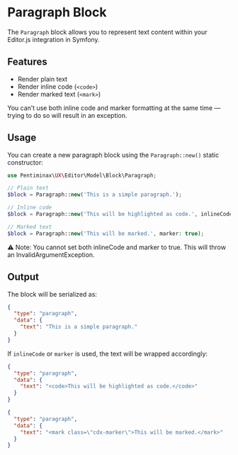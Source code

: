 # Paragraph Block

The `Paragraph` block allows you to represent text content within your Editor.js integration in Symfony.

## Features

- Render plain text
- Render inline code (`<code>`)
- Render marked text (`<mark>`)

You can’t use both inline code and marker formatting at the same time — trying to do so will result in an exception.

## Usage

You can create a new paragraph block using the `Paragraph::new()` static constructor:

```php
use Pentiminax\UX\Editor\Model\Block\Paragraph;

// Plain text
$block = Paragraph::new('This is a simple paragraph.');

// Inline code
$block = Paragraph::new('This will be highlighted as code.', inlineCode: true);

// Marked text
$block = Paragraph::new('This will be marked.', marker: true);
```

⚠️ Note: You cannot set both inlineCode and marker to true. This will throw an InvalidArgumentException.

## Output

The block will be serialized as:


```json
{
  "type": "paragraph",
  "data": {
    "text": "This is a simple paragraph."
  }
}
```

If `inlineCode` or  `marker` is used, the text will be wrapped accordingly:

```json
{
  "type": "paragraph",
  "data": {
    "text": "<code>This will be highlighted as code.</code>"
  }
}
```

```json
{
  "type": "paragraph",
  "data": {
    "text": "<mark class=\"cdx-marker\">This will be marked.</mark>"
  }
}
```